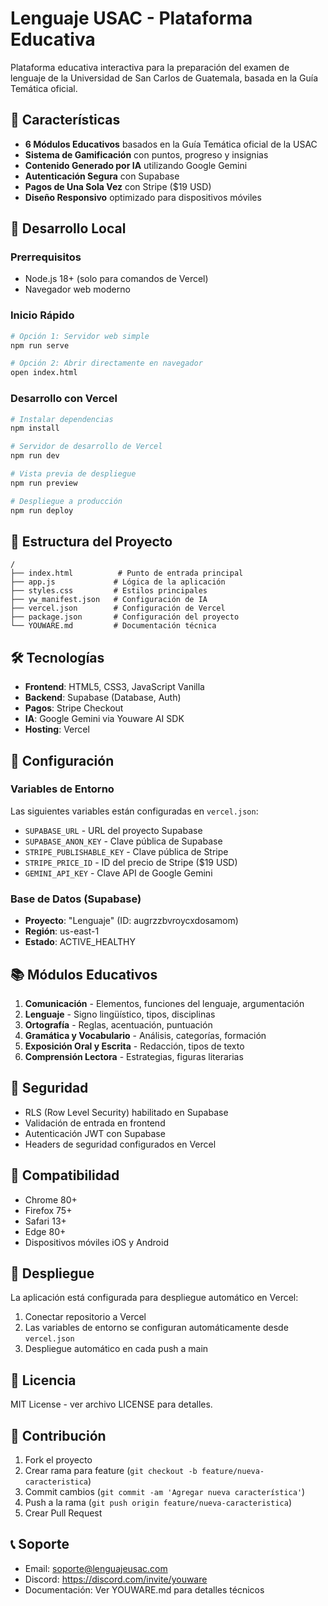 # Lenguaje USAC - Plataforma Educativa

Plataforma educativa interactiva para la preparación del examen de lenguaje de la Universidad de San Carlos de Guatemala, basada en la Guía Temática oficial.

## 🎯 Características

- **6 Módulos Educativos** basados en la Guía Temática oficial de la USAC
- **Sistema de Gamificación** con puntos, progreso y insignias
- **Contenido Generado por IA** utilizando Google Gemini
- **Autenticación Segura** con Supabase
- **Pagos de Una Sola Vez** con Stripe ($19 USD)
- **Diseño Responsivo** optimizado para dispositivos móviles

## 🚀 Desarrollo Local

### Prerrequisitos
- Node.js 18+ (solo para comandos de Vercel)
- Navegador web moderno

### Inicio Rápido
```bash
# Opción 1: Servidor web simple
npm run serve

# Opción 2: Abrir directamente en navegador
open index.html
```

### Desarrollo con Vercel
```bash
# Instalar dependencias
npm install

# Servidor de desarrollo de Vercel
npm run dev

# Vista previa de despliegue
npm run preview

# Despliegue a producción
npm run deploy
```

## 📁 Estructura del Proyecto

```
/
├── index.html          # Punto de entrada principal
├── app.js             # Lógica de la aplicación
├── styles.css         # Estilos principales
├── yw_manifest.json   # Configuración de IA
├── vercel.json        # Configuración de Vercel
├── package.json       # Configuración del proyecto
└── YOUWARE.md         # Documentación técnica
```

## 🛠️ Tecnologías

- **Frontend**: HTML5, CSS3, JavaScript Vanilla
- **Backend**: Supabase (Database, Auth)
- **Pagos**: Stripe Checkout
- **IA**: Google Gemini via Youware AI SDK
- **Hosting**: Vercel

## 🔧 Configuración

### Variables de Entorno
Las siguientes variables están configuradas en `vercel.json`:

- `SUPABASE_URL` - URL del proyecto Supabase
- `SUPABASE_ANON_KEY` - Clave pública de Supabase
- `STRIPE_PUBLISHABLE_KEY` - Clave pública de Stripe
- `STRIPE_PRICE_ID` - ID del precio de Stripe ($19 USD)
- `GEMINI_API_KEY` - Clave API de Google Gemini

### Base de Datos (Supabase)
- **Proyecto**: "Lenguaje" (ID: augrzzbvroycxdosamom)
- **Región**: us-east-1
- **Estado**: ACTIVE_HEALTHY

## 📚 Módulos Educativos

1. **Comunicación** - Elementos, funciones del lenguaje, argumentación
2. **Lenguaje** - Signo lingüístico, tipos, disciplinas
3. **Ortografía** - Reglas, acentuación, puntuación
4. **Gramática y Vocabulario** - Análisis, categorías, formación
5. **Exposición Oral y Escrita** - Redacción, tipos de texto
6. **Comprensión Lectora** - Estrategias, figuras literarias

## 🔐 Seguridad

- RLS (Row Level Security) habilitado en Supabase
- Validación de entrada en frontend
- Autenticación JWT con Supabase
- Headers de seguridad configurados en Vercel

## 📱 Compatibilidad

- Chrome 80+
- Firefox 75+
- Safari 13+
- Edge 80+
- Dispositivos móviles iOS y Android

## 🚀 Despliegue

La aplicación está configurada para despliegue automático en Vercel:

1. Conectar repositorio a Vercel
2. Las variables de entorno se configuran automáticamente desde `vercel.json`
3. Despliegue automático en cada push a main

## 📄 Licencia

MIT License - ver archivo LICENSE para detalles.

## 🤝 Contribución

1. Fork el proyecto
2. Crear rama para feature (`git checkout -b feature/nueva-caracteristica`)
3. Commit cambios (`git commit -am 'Agregar nueva característica'`)
4. Push a la rama (`git push origin feature/nueva-caracteristica`)
5. Crear Pull Request

## 📞 Soporte

- Email: soporte@lenguajeusac.com
- Discord: https://discord.com/invite/youware
- Documentación: Ver YOUWARE.md para detalles técnicos